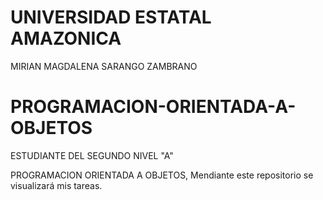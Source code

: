 # UNIVERSIDAD ESTATAL AMAZONICA

MIRIAN MAGDALENA SARANGO ZAMBRANO

# PROGRAMACION-ORIENTADA-A-OBJETOS

ESTUDIANTE DEL SEGUNDO NIVEL "A"

PROGRAMACION ORIENTADA A OBJETOS, Mendiante este repositorio se visualizará mis tareas.

